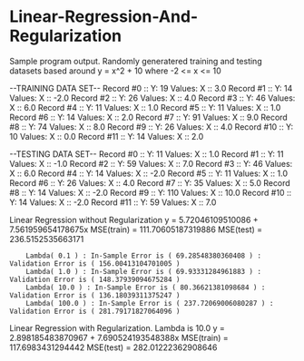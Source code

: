 # Linear-Regression-And-Regularization

Sample program output. Randomly generatered training and testing datasets based around y = x^2 + 10 where -2 <= x <= 10


--TRAINING DATA SET--
Record #0 :: Y: 19  	Values:	X :: 3.0 
Record #1 :: Y: 14  	Values:	X :: -2.0 
Record #2 :: Y: 26  	Values:	X :: 4.0 
Record #3 :: Y: 46  	Values:	X :: 6.0 
Record #4 :: Y: 11  	Values:	X :: 1.0 
Record #5 :: Y: 11  	Values:	X :: 1.0 
Record #6 :: Y: 14  	Values:	X :: 2.0 
Record #7 :: Y: 91  	Values:	X :: 9.0 
Record #8 :: Y: 74  	Values:	X :: 8.0 
Record #9 :: Y: 26  	Values:	X :: 4.0 
Record #10 :: Y: 10  	Values:	X :: 0.0 
Record #11 :: Y: 14  	Values:	X :: 2.0 

--TESTING DATA SET--
Record #0 :: Y: 11  	Values:	X :: 1.0 
Record #1 :: Y: 11  	Values:	X :: -1.0 
Record #2 :: Y: 59  	Values:	X :: 7.0 
Record #3 :: Y: 46  	Values:	X :: 6.0 
Record #4 :: Y: 14  	Values:	X :: -2.0 
Record #5 :: Y: 11  	Values:	X :: 1.0 
Record #6 :: Y: 26  	Values:	X :: 4.0 
Record #7 :: Y: 35  	Values:	X :: 5.0 
Record #8 :: Y: 14  	Values:	X :: -2.0 
Record #9 :: Y: 110  	Values:	X :: 10.0 
Record #10 :: Y: 14  	Values:	X :: -2.0 
Record #11 :: Y: 59  	Values:	X :: 7.0 

Linear Regression without Regularization
y = 5.72046109510086 + 7.561959654178675x
MSE(train) = 111.70605187319886
MSE(test) = 236.5152535663171

		Lambda( 0.1 ) : In-Sample Error is ( 69.28548380360408 ) : Validation Error is ( 156.00413104701005 )
		Lambda( 1.0 ) : In-Sample Error is ( 69.93331284961883 ) : Validation Error is ( 148.37939094675284 )
		Lambda( 10.0 ) : In-Sample Error is ( 80.36621381098684 ) : Validation Error is ( 136.18039311375247 )
		Lambda( 100.0 ) : In-Sample Error is ( 237.72069006080287 ) : Validation Error is ( 281.79171827064096 )

Linear Regression with Regularization. Lambda is 10.0
y = 2.898185483870967 + 7.690524193548388x
MSE(train) = 117.6983431294442
MSE(test) = 282.01222362908646
